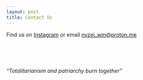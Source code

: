 ```yaml
---
layout: post
title: Contact Us
---
```


Find us on [Instagram](https://www.instagram.com/nvzei_collective_wbg/)
or email nvzei_wm@proton.me 

<br>
<br>
<br>

*“Totalitarianism and patriarchy burn together”*
